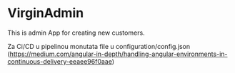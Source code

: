 # VirginAdmin

This is admin App for creating new customers.

Za Ci/CD u pipelinou monutata file u configuration/config.json (https://medium.com/angular-in-depth/handling-angular-environments-in-continuous-delivery-eeaee96f0aae)
